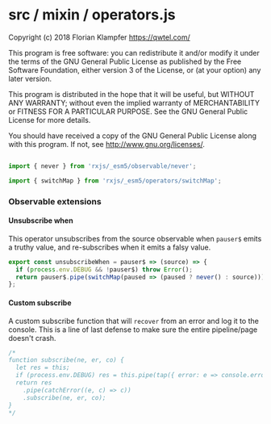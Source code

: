 # src / mixin / operators.js
Copyright (c) 2018 Florian Klampfer <https://qwtel.com/>

This program is free software: you can redistribute it and/or modify
it under the terms of the GNU General Public License as published by
the Free Software Foundation, either version 3 of the License, or
(at your option) any later version.

This program is distributed in the hope that it will be useful,
but WITHOUT ANY WARRANTY; without even the implied warranty of
MERCHANTABILITY or FITNESS FOR A PARTICULAR PURPOSE.  See the
GNU General Public License for more details.

You should have received a copy of the GNU General Public License
along with this program.  If not, see <http://www.gnu.org/licenses/>.


```js

import { never } from 'rxjs/_esm5/observable/never';

import { switchMap } from 'rxjs/_esm5/operators/switchMap';
```

### Observable extensions
#### Unsubscribe when
This operator unsubscribes from the source observable when `pauser$` emits a truthy value,
and re-subscribes when it emits a falsy value.


```js
export const unsubscribeWhen = pauser$ => (source) => {
  if (process.env.DEBUG && !pauser$) throw Error();
  return pauser$.pipe(switchMap(paused => (paused ? never() : source)));
};
```

#### Custom subscribe
A custom subscribe function that will `recover` from an error and log it to the console.
This is a line of last defense to make sure the entire pipeline/page doesn't crash.


```js
/*
function subscribe(ne, er, co) {
  let res = this;
  if (process.env.DEBUG) res = this.pipe(tap({ error: e => console.error(e) }));
  return res
    .pipe(catchError((e, c) => c))
    .subscribe(ne, er, co);
}
*/
```


